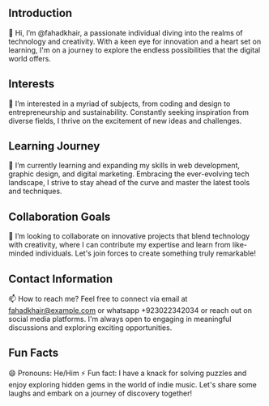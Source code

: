 ## Introduction
👋 Hi, I’m @fahadkhair, a passionate individual diving into the realms of technology and creativity. With a keen eye for innovation and a heart set on learning, I'm on a journey to explore the endless possibilities that the digital world offers.

## Interests
👀 I’m interested in a myriad of subjects, from coding and design to entrepreneurship and sustainability. Constantly seeking inspiration from diverse fields, I thrive on the excitement of new ideas and challenges.

## Learning Journey
🌱 I’m currently learning and expanding my skills in web development, graphic design, and digital marketing. Embracing the ever-evolving tech landscape, I strive to stay ahead of the curve and master the latest tools and techniques.

## Collaboration Goals
💞️ I’m looking to collaborate on innovative projects that blend technology with creativity, where I can contribute my expertise and learn from like-minded individuals. Let's join forces to create something truly remarkable!

## Contact Information
📫 How to reach me? Feel free to connect via email at fahadkhair@example.com or whatsapp +923022342034 or reach out on social media platforms. I'm always open to engaging in meaningful discussions and exploring exciting opportunities.

## Fun Facts
😄 Pronouns: He/Him
⚡ Fun fact: I have a knack for solving puzzles and enjoy exploring hidden gems in the world of indie music. Let's share some laughs and embark on a journey of discovery together!

<!---
fahadkhair/fahadkhair is a ✨ special ✨ repository because its `README.md` (this file) appears on your GitHub profile.
You can click the Preview link to take a look at your changes.
--->
